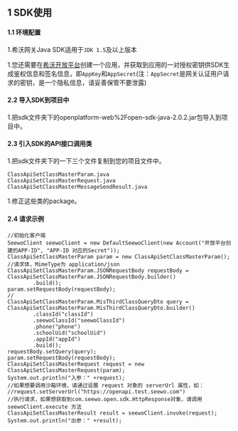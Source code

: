 ## 1 SDK使用

#### 1.1 环境配置

1.希沃网关Java SDK适用于`JDK 1.5`及以上版本

1.您还需要在[希沃开放平台](http://open.seewo.com/#/console)创建一个应用，并获取到应用的一对授权密钥供SDK生成鉴权信息和签名信息，即`AppKey`和`AppSecret`(注：`AppSecret`是网关认证用户请求的密钥，是一个隐私信息，请妥善保管不要泄露)

#### 2.2 导入SDK到项目中

1.把sdk文件夹下的openplatform-web%2Fopen-sdk-java-2.0.2.jar包导入到项目中。

#### 2.3 引入SDK的API接口调用类

1.把sdk文件夹下的一下三个文件复制到您的项目文件中。

```
ClassApiSetClassMasterParam.java
ClassApiSetClassMasterRequest.java
ClassApiSetClassMasterMessageSendResult.java
```

1.修正这些类的package。

#### 2.4 请求示例

```
//初始化客户端
SeewoClient seewoClient = new DefaultSeewoClient(new Account("开放平台创建的APP-ID", "APP-ID 对应的Secret"));
ClassApiSetClassMasterParam param = new ClassApiSetClassMasterParam();
//请求体，MimeType为 application/json
ClassApiSetClassMasterParam.JSONRequestBody requestBody = ClassApiSetClassMasterParam.JSONRequestBody.builder()
        .build();
param.setRequestBody(requestBody);
//
ClassApiSetClassMasterParam.MisThirdClassQueryDto query = ClassApiSetClassMasterParam.MisThirdClassQueryDto.builder()
        .classId("classId")
        .seewoClassId("seewoClassId")
        .phone("phone")
        .schoolUid("schoolUid")
        .appId("appId")
        .build();
requestBody.setQuery(query);
param.setRequestBody(requestBody);
ClassApiSetClassMasterRequest request = new ClassApiSetClassMasterRequest(param);
System.out.println("入参：" +request);
//如果想要调用沙箱环境，请通过设置 request 对象的 serverUrl 属性，如：
//request.setServerUrl("https://openapi.test.seewo.com")
//执行请求，如果想获取到com.seewo.open.sdk.HttpResponse对象，请调用 seewoClient.execute 方法
ClassApiSetClassMasterResult result = seewoClient.invoke(request);
System.out.println("出参：" +result);
```